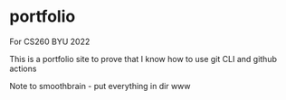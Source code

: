 # portfolio
For CS260 BYU 2022

This is a portfolio site to prove that I know how to use git CLI and github actions

Note to smoothbrain
    - put everything in dir www
